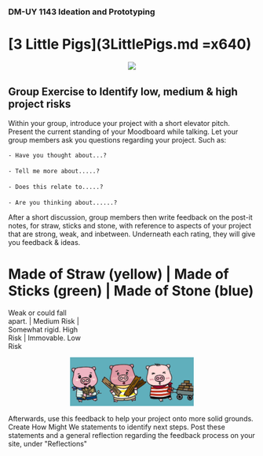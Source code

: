 ### DM-UY 1143 Ideation and Prototyping


# [3 Little Pigs](3LittlePigs.md =x640)

<p align="center">
<image src="../Images/3PigsHomes.jpg" style="width:50%"/>
</p>

## Group Exercise to Identify low, medium & high project risks

Within your group, introduce your project with a short elevator pitch. Present the current standing of your Moodboard while talking. Let your group members ask you questions regarding your project. Such as:

	- Have you thought about...?

	- Tell me more about.....?

	- Does this relate to.....?

	- Are you thinking about......?

After a short discussion, group members then write feedback on the post-it notes, for straw, sticks and stone, with reference to aspects of your project that are strong, weak, and inbetween. Underneath each rating, they will give you feedback & ideas.

# __Made of Straw__ (yellow)   |    __Made of Sticks__ (green)   |   __Made of Stone__ (blue)

 <div style="width:30%">   Weak or could fall apart. |
 Medium Risk         |     Somewhat rigid. 
 High Risk       |     Immovable. Low Risk </div>

<p align="center">
<img src= "../Images/3Pigs.jpg" style="width:50%"/>
</p>

Afterwards, use this feedback to help your project onto more solid grounds. Create How Might We statements to identify next steps. Post these statements and a general reflection regarding the feedback process on your site, under "Reflections"